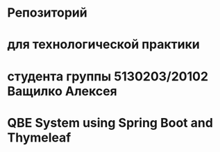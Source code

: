 # Репозиторий
# для технологической практики
# студента группы 5130203/20102 Ващилко Алексея
# QBE System using Spring Boot and Thymeleaf

